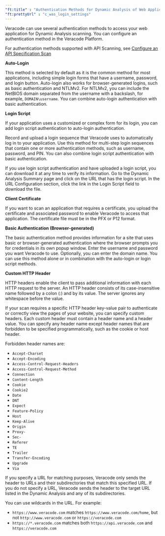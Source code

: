 ```yaml
---
"ft:title" : "Authentication Methods for Dynamic Analysis of Web Applications"
"ft:prettyUrl" : "c_was_login_settings"
---
```

Veracode can use several authentication methods to access your web application for Dynamic Analysis scanning. You can configure an authentication method in the Veracode Platform.

For authentication methods supported with API Scanning, see [Configure an API Specification Scan](https://docs.veracode.com/r/Configure_and_Run_an_API_Specification_Scan)

**Auto-Login**

This method is selected by default as it is the common method for most applications, including simple login forms that have a username, password, and login button. Auto-login also works for browser-generated logins, such as basic authentication and NTLMv2. For NTLMv2, you can include the NetBIOS domain separated from the username with a backslash, for example, `DOMAIN\username`. You can combine auto-login authentication with basic authentication.

**Login Script**

If your application uses a customized or complex form for its login, you can add login script authentication to auto-login authentication.

Record and upload a login sequence that Veracode uses to automatically log in to your application. Use this method for multi-step login sequences that contain one or more authentication methods, such as username, password, and PIN. You can also combine login script authentication with basic authentication.

If you use login script authentication and have uploaded a login script, you can download it at any time to verify its information. Go to the Dynamic Analysis Summary page and click on the URL that has the login script. In the URL Configuration section, click the link in the Login Script field to download the file.

**Client Certificate**

If you want to scan an application that requires a certificate, you upload the certificate and associated password to enable Veracode to access that application. The certificate file must be in the PFX or P12 format.

**Basic Authentication \(Browser-generated\)**

The basic authentication method provides information for a site that uses basic or browser-generated authentication where the browser prompts you for credentials in its own popup window. Enter the username and password you want Veracode to use. Optionally, you can enter the domain name. You can use this method alone or in combination with the auto-login or login script methods.

**Custom HTTP Header**

HTTP headers enable the client to pass additional information with each HTTP request to the server. An HTTP header consists of its case-insensitive name followed by a colon \(:\) and by its value. The server ignores any whitespace before the value.

If your scan requires a specific HTTP header key-value pair to authenticate or correctly view the pages of your website, you can specify custom headers. Each custom header must contain a header name and a header value. You can specify any header name except header names that are forbidden to be specified programmatically, such as the cookie or host header.

Forbidden header names are:

  - `Accept-Charset`
  - `Accept-Encoding`
  - `Access-Control-Request-Headers`
  - `Access-Control-Request-Method`
  - `Connection`
  - `Content-Length`
  - `Cookie`
  - `Cookie2`
  - `Date`
  - `DNT`
  - `Expect`
  - `Feature-Policy`
  - `Host`
  - `Keep-Alive`
  - `Origin`
  - `Proxy-`
  - `Sec-`
  - `Referer`
  - `TE`
  - `Trailer`
  - `Transfer-Encoding`
  - `Upgrade`
  - `Via`

If you specify a URL for matching purposes, Veracode only sends the header to URLs and their subdirectories that match this specified URL. If you do not specify a URL, Veracode sends the header to the target URL listed in the Dynamic Analysis and any of its subdirectories.

You can use wildcards in the URL. For example:

  - `https://www.veracode.com` matches `https://www.veracode.com/home`, but not `http://www.veracode.com` or `https://veracode.com`
  - `https://*.veracode.com` matches both `https://api.veracode.com` and `https://veracode.com`